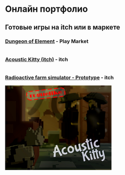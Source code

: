 # Онлайн портфолио

## Готовые игры на itch или в маркете

### [Dungeon of Element](https://play.google.com/store/apps/details?id=com.Ma0ooDev.com.unity.Dungeon.of.Element) - Play Market
```markdown

```

### [Acoustic Kitty (itch)](https://happymao.itch.io/acoustic-kitty) - itch
```markdown

```

### [Radioactive farm simulator - Prototype](https://happymao.itch.io/radioactive7farm7simulator) - itch
![GitHub Logo](src.png)
